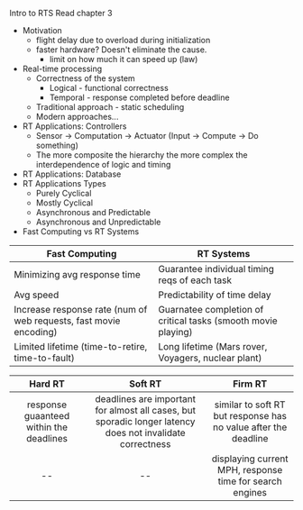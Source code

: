 Intro to RTS
Read chapter 3

* Motivation
  * flight delay due to overload during initialization
  * faster hardware? Doesn't eliminate the cause.
    * limit on how much it can speed up (law)
* Real-time processing
  * Correctness of the system
    * Logical - functional correctness
    * Temporal - response completed before deadline
  * Traditional approach - static scheduling
  * Modern approaches...
* RT Applications: Controllers
  * Sensor -> Computation -> Actuator (Input -> Compute -> Do something)
  * The more composite the hierarchy the more complex the interdependence of logic and timing
* RT Applications: Database
* RT Applications Types
  * Purely Cyclical
  * Mostly Cyclical
  * Asynchronous and Predictable
  * Asynchronous and Unpredictable
* Fast Computing vs RT Systems

Fast Computing | RT Systems 
--- | ---
Minimizing avg response time | Guarantee individual timing reqs of each task
Avg speed | Predictability of time delay
Increase response rate (num of web requests, fast movie encoding) | Guarnatee completion of critical tasks (smooth movie playing)
Limited lifetime (time-to-retire, time-to-fault) | Long lifetime (Mars rover, Voyagers, nuclear plant)

Hard RT | Soft RT | Firm RT
 :---: | :---: | :---: 
response guaanteed within the deadlines | deadlines are important for almost all cases, but sporadic longer latency does not invalidate correctness | similar to soft RT but response has no value after the deadline
-- | -- | displaying current MPH, response time for search engines
